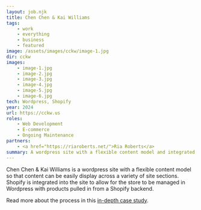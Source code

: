 ```yaml
---
layout: job.njk
title: Chen Chen & Kai Williams
tags: 
    - work
    - everything
    - business
    - featured
image: /assets/images/cckw/image-1.jpg
dir: cckw
images:
    - image-1.jpg
    - image-2.jpg
    - image-3.jpg
    - image-4.jpg
    - image-5.jpg
    - image-6.jpg
tech: Wordpress, Shopify
year: 2024
url: https://cckw.us
roles:
    - Web Development
    - E-commerce
    - Ongoing Maintenance    
partners:
    - <a href="https://riaroberts.net/">Ria Roberts</a>
summary: A wordpress site with a flexible content model and integrated Shopify e-commerce.
---
```


Chen Chen & Kai Williams is a wordpress site with a flexible content model so that content can be easily display across a variety of site sections. Shopify is integrated into the site to allow for the store to be managed in Wordpress with products pulled in from a Shopify backend.


Read more about the process in this [in-depth case study](/blog/cckw).